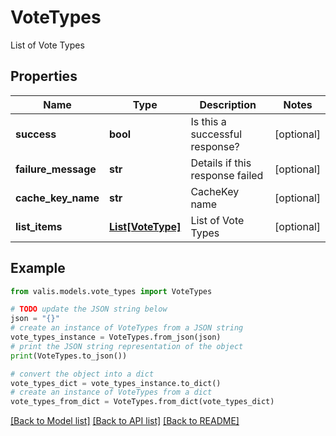 # VoteTypes

List of Vote Types

## Properties

Name | Type | Description | Notes
------------ | ------------- | ------------- | -------------
**success** | **bool** | Is this a successful response? | [optional] 
**failure_message** | **str** | Details if this response failed | [optional] 
**cache_key_name** | **str** | CacheKey name | [optional] 
**list_items** | [**List[VoteType]**](VoteType.md) | List of Vote Types | [optional] 

## Example

```python
from valis.models.vote_types import VoteTypes

# TODO update the JSON string below
json = "{}"
# create an instance of VoteTypes from a JSON string
vote_types_instance = VoteTypes.from_json(json)
# print the JSON string representation of the object
print(VoteTypes.to_json())

# convert the object into a dict
vote_types_dict = vote_types_instance.to_dict()
# create an instance of VoteTypes from a dict
vote_types_from_dict = VoteTypes.from_dict(vote_types_dict)
```
[[Back to Model list]](../README.md#documentation-for-models) [[Back to API list]](../README.md#documentation-for-api-endpoints) [[Back to README]](../README.md)


